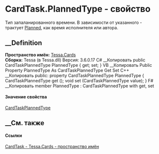 # CardTask.PlannedType - свойство
Тип запаланированного времени. В зависимости от указанного - трактует
[Planned](P_Tessa_Cards_CardTask_Planned.htm), как время исполнителя или
автора.
## __Definition
 **Пространство имён:** [Tessa.Cards](N_Tessa_Cards.htm)  
 **Сборка:** Tessa (в Tessa.dll) Версия: 3.6.0.17
C# __Копировать
     public CardTaskPlannedType PlannedType { get; set; }
VB __Копировать
     Public Property PlannedType As CardTaskPlannedType
    	Get
    	Set
C++ __Копировать
     public:
    property CardTaskPlannedType PlannedType {
    	CardTaskPlannedType get ();
    	void set (CardTaskPlannedType value);
    }
F# __Копировать
     member PlannedType : CardTaskPlannedType with get, set
#### Значение свойства
[CardTaskPlannedType](T_Tessa_Cards_CardTaskPlannedType.htm)
##  __См. также
#### Ссылки
[CardTask - ](T_Tessa_Cards_CardTask.htm)
[Tessa.Cards - пространство имён](N_Tessa_Cards.htm)
